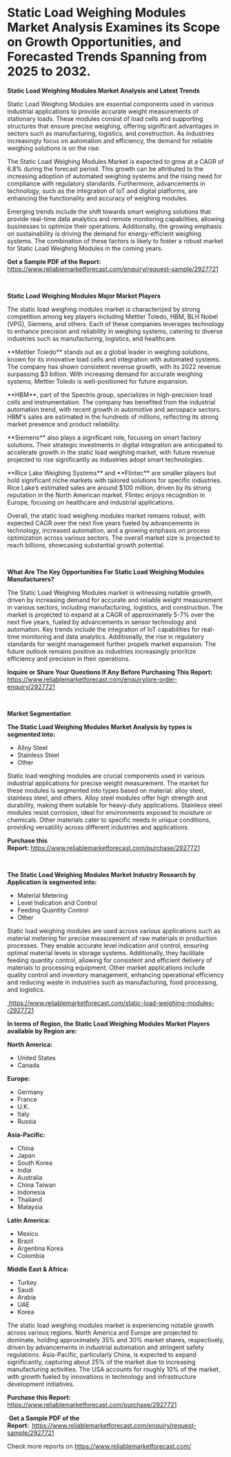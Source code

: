 <p><h1>Static Load Weighing Modules Market Analysis Examines its Scope on Growth Opportunities, and Forecasted Trends Spanning from 2025 to 2032.</h1></p><p><strong>Static Load Weighing Modules Market Analysis and Latest Trends</strong></p>
<p><p>Static Load Weighing Modules are essential components used in various industrial applications to provide accurate weight measurements of stationary loads. These modules consist of load cells and supporting structures that ensure precise weighing, offering significant advantages in sectors such as manufacturing, logistics, and construction. As industries increasingly focus on automation and efficiency, the demand for reliable weighing solutions is on the rise.</p><p>The Static Load Weighing Modules Market is expected to grow at a CAGR of 6.8% during the forecast period. This growth can be attributed to the increasing adoption of automated weighing systems and the rising need for compliance with regulatory standards. Furthermore, advancements in technology, such as the integration of IoT and digital platforms, are enhancing the functionality and accuracy of weighing modules. </p><p>Emerging trends include the shift towards smart weighing solutions that provide real-time data analytics and remote monitoring capabilities, allowing businesses to optimize their operations. Additionally, the growing emphasis on sustainability is driving the demand for energy-efficient weighing systems. The combination of these factors is likely to foster a robust market for Static Load Weighing Modules in the coming years.</p></p>
<p><strong>Get a Sample PDF of the Report:&nbsp;</strong> <a href="https://www.reliablemarketforecast.com/enquiry/request-sample/2927721?utm_campaign=3050&utm_medium=2&utm_source=Github&utm_content=ia&utm_term=12032025&utm_id=static-load-weighing-modules">https://www.reliablemarketforecast.com/enquiry/request-sample/2927721</a></p>
<p>&nbsp;</p>
<p><strong>Static Load Weighing Modules Major Market Players</strong></p>
<p><p>The static load weighing modules market is characterized by strong competition among key players including Mettler Toledo, HBM, BLH Nobel (VPG), Siemens, and others. Each of these companies leverages technology to enhance precision and reliability in weighing systems, catering to diverse industries such as manufacturing, logistics, and healthcare.</p><p>**Mettler Toledo** stands out as a global leader in weighing solutions, known for its innovative load cells and integration with automated systems. The company has shown consistent revenue growth, with its 2022 revenue surpassing $3 billion. With increasing demand for accurate weighing systems, Mettler Toledo is well-positioned for future expansion.</p><p>**HBM**, part of the Spectris group, specializes in high-precision load cells and instrumentation. The company has benefited from the industrial automation trend, with recent growth in automotive and aerospace sectors. HBM's sales are estimated in the hundreds of millions, reflecting its strong market presence and product reliability. </p><p>**Siemens** also plays a significant role, focusing on smart factory solutions. Their strategic investments in digital integration are anticipated to accelerate growth in the static load weighing market, with future revenue projected to rise significantly as industries adopt smart technologies.</p><p>**Rice Lake Weighing Systems** and **Flintec** are smaller players but hold significant niche markets with tailored solutions for specific industries. Rice Lake’s estimated sales are around $100 million, driven by its strong reputation in the North American market. Flintec enjoys recognition in Europe, focusing on healthcare and industrial applications.</p><p>Overall, the static load weighing modules market remains robust, with expected CAGR over the next five years fueled by advancements in technology, increased automation, and a growing emphasis on process optimization across various sectors. The overall market size is projected to reach billions, showcasing substantial growth potential.</p></p>
<p>&nbsp;</p>
<p><strong>What Are The Key Opportunities For Static Load Weighing Modules Manufacturers?</strong></p>
<p><p>The Static Load Weighing Modules market is witnessing notable growth, driven by increasing demand for accurate and reliable weight measurement in various sectors, including manufacturing, logistics, and construction. The market is projected to expand at a CAGR of approximately 5-7% over the next five years, fueled by advancements in sensor technology and automation. Key trends include the integration of IoT capabilities for real-time monitoring and data analytics. Additionally, the rise in regulatory standards for weight management further propels market expansion. The future outlook remains positive as industries increasingly prioritize efficiency and precision in their operations.</p></p>
<p><strong>Inquire or Share Your Questions If Any Before Purchasing This Report:</strong> <a href="https://www.reliablemarketforecast.com/enquiry/pre-order-enquiry/2927721?utm_campaign=3050&utm_medium=2&utm_source=Github&utm_content=ia&utm_term=12032025&utm_id=static-load-weighing-modules">https://www.reliablemarketforecast.com/enquiry/pre-order-enquiry/2927721</a></p>
<p>&nbsp;</p>
<p><strong>Market Segmentation</strong></p>
<p><strong>The Static Load Weighing Modules Market Analysis by types is segmented into:</strong></p>
<p><ul><li>Alloy Steel</li><li>Stainless Steel</li><li>Other</li></ul></p>
<p><p>Static load weighing modules are crucial components used in various industrial applications for precise weight measurement. The market for these modules is segmented into types based on material: alloy steel, stainless steel, and others. Alloy steel modules offer high strength and durability, making them suitable for heavy-duty applications. Stainless steel modules resist corrosion, ideal for environments exposed to moisture or chemicals. Other materials cater to specific needs in unique conditions, providing versatility across different industries and applications.</p></p>
<p><strong>Purchase this Report:&nbsp;</strong><a href="https://www.reliablemarketforecast.com/purchase/2927721?utm_campaign=3050&utm_medium=2&utm_source=Github&utm_content=ia&utm_term=12032025&utm_id=static-load-weighing-modules">https://www.reliablemarketforecast.com/purchase/2927721</a></p>
<p>&nbsp;</p>
<p><strong>The Static Load Weighing Modules Market Industry Research by Application is segmented into:</strong></p>
<p><ul><li>Material Metering</li><li>Level Indication and Control</li><li>Feeding Quantity Control</li><li>Other</li></ul></p>
<p><p>Static load weighing modules are used across various applications such as material metering for precise measurement of raw materials in production processes. They enable accurate level indication and control, ensuring optimal material levels in storage systems. Additionally, they facilitate feeding quantity control, allowing for consistent and efficient delivery of materials to processing equipment. Other market applications include quality control and inventory management, enhancing operational efficiency and reducing waste in industries such as manufacturing, food processing, and logistics.</p></p>
<p><a href="https://www.reliablemarketforecast.com/static-load-weighing-modules-r2927721?utm_campaign=3050&utm_medium=2&utm_source=Github&utm_content=ia&utm_term=12032025&utm_id=static-load-weighing-modules">&nbsp;https://www.reliablemarketforecast.com/static-load-weighing-modules-r2927721</a></p>
<p><strong>In terms of Region, the Static Load Weighing Modules Market Players available by Region are:</strong></p>
<p>
    <p> <strong> North America: </strong>
        <ul>
            <li>United States</li>
            <li>Canada</li>
        </ul>
        </p> 
    <p> <strong> Europe: </strong>
        <ul>
            <li>Germany</li>
            <li>France</li>
            <li>U.K.</li>
            <li>Italy</li>
            <li>Russia</li>
        </ul>
        </p> 
    <p> <strong> Asia-Pacific: </strong>
        <ul>
            <li>China</li>
            <li>Japan</li>
            <li>South Korea</li>
            <li>India</li>
            <li>Australia</li>
            <li>China Taiwan</li>
            <li>Indonesia</li>
            <li>Thailand</li>
            <li>Malaysia</li>
        </ul>
        </p> 
    <p> <strong> Latin America: </strong>
        <ul>
            <li>Mexico</li>
            <li>Brazil</li>
            <li>Argentina Korea</li>
            <li>Colombia</li>
        </ul>
        </p> 
    <p> <strong> Middle East & Africa: </strong>
        <ul>
            <li>Turkey</li>
            <li>Saudi</li>
            <li>Arabia</li>
            <li>UAE</li>
            <li>Korea</li>
        </ul>
    </p>
    </p>
<p><p>The static load weighing modules market is experiencing notable growth across various regions. North America and Europe are projected to dominate, holding approximately 35% and 30% market shares, respectively, driven by advancements in industrial automation and stringent safety regulations. Asia-Pacific, particularly China, is expected to expand significantly, capturing about 25% of the market due to increasing manufacturing activities. The USA accounts for roughly 10% of the market, with growth fueled by innovations in technology and infrastructure development initiatives.</p></p>
<p><strong>Purchase this Report: </strong><a href="https://www.reliablemarketforecast.com/purchase/2927721?utm_campaign=3050&utm_medium=2&utm_source=Github&utm_content=ia&utm_term=12032025&utm_id=static-load-weighing-modules">https://www.reliablemarketforecast.com/purchase/2927721</a></p>
<p>&nbsp;<strong>Get a Sample PDF of the Report:&nbsp;&nbsp;</strong><a href="https://www.reliablemarketforecast.com/enquiry/request-sample/2927721?utm_campaign=3050&utm_medium=2&utm_source=Github&utm_content=ia&utm_term=12032025&utm_id=static-load-weighing-modules">https://www.reliablemarketforecast.com/enquiry/request-sample/2927721</a></p>
<p><strong></strong></p>
<p>Check more reports on <a href="https://www.reliablemarketforecast.com/?utm_campaign=3050&utm_medium=2&utm_source=Github&utm_content=ia&utm_term=12032025&utm_id=static-load-weighing-modules">https://www.reliablemarketforecast.com/</a></p>